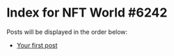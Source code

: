 # Index for NFT World #6242
Posts will be displayed in the order below:

- [Your first post](./001-first.md)

